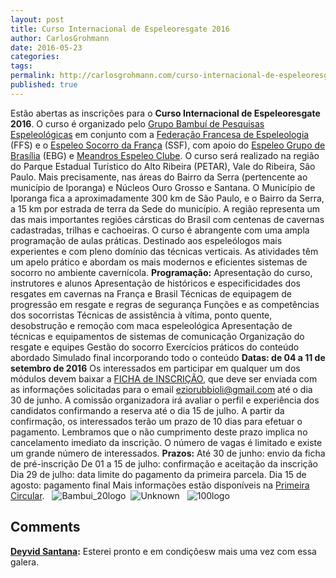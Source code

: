```yaml
---
layout: post
title: Curso Internacional de Espeleoresgate 2016
author: CarlosGrohmann
date: 2016-05-23
categories: 
tags: 
permalink: http://carlosgrohmann.com/curso-internacional-de-espeleoresgate-2016/
published: true
---
```



Estão abertas as inscrições para o **Curso Internacional de Espeleoresgate 2016**. O curso é organizado pelo [Grupo Bambuí de Pesquisas Espeleológicas](http://www.bambui.org.br) em conjunto com a [Federação Francesa de Espeleologia](http://ffspeleo.fr) (FFS) e o [Espeleo Socorro da França](http://ssf.ffspeleo.fr) (SSF), com apoio do [Espeleo Grupo de Brasília](https://www.facebook.com/egbespeleo) (EBG) e [Meandros Espeleo Clube](https://sites.google.com/site/meandrosespeleoclube/). O curso será realizado na região do Parque Estadual Turístico do Alto Ribeira (PETAR), Vale do Ribeira, São Paulo. Mais precisamente, nas áreas do Bairro da Serra (pertencente ao município de Iporanga) e Núcleos Ouro Grosso e Santana. O Município de Iporanga fica a aproximadamente 300 km de São Paulo, e o Bairro da Serra, a 15 km por estrada de terra da Sede do município. A região representa um das mais importantes regiões cársticas do Brasil com centenas de cavernas cadastradas, trilhas e cachoeiras. O curso é abrangente com uma ampla programação de aulas práticas. Destinado aos espeleólogos mais experientes e com pleno domínio das técnicas verticais. As atividades têm um apelo prático e abordam os mais modernos e eficientes sistemas de socorro no ambiente cavernícola. **Programação:** Apresentação do curso, instrutores e alunos Apresentação de históricos e especificidades dos resgates em cavernas na França e Brasil Técnicas de equipagem de progressão em resgate e regras de segurança Funções e as competências dos socorristas Técnicas de assistência à vítima, ponto quente, desobstrução e remoção com maca espeleológica Apresentação de técnicas e equipamentos de sistemas de comunicação Organização do resgate e equipes Gestão do socorro Exercícios práticos do conteúdo abordado Simulado final incorporando todo o conteúdo **Datas: de 04 a 11 de setembro de 2016** Os interessados em participar em qualquer um dos módulos devem baixar a [FICHA de INSCRIÇÃO](https://www.dropbox.com/s/ergzih7w7w4fwac/Ficha_Inscricao_resgate_2016.doc?dl=0), que deve ser enviada com as informações solicitadas para o email [eziorubbioli@gmail.com](mailto:eziorubbioli@gmail.com) até o dia 30 de junho. A comissão organizadora irá avaliar o perfil e experiência dos candidatos confirmando a reserva até o dia 15 de julho. A partir da confirmação, os interessados terão um prazo de 10 dias para efetuar o pagamento. Lembramos que o não cumprimento deste prazo implica no cancelamento imediato da inscrição. O número de vagas é limitado e existe um grande número de interessados. **Prazos:** Até 30 de junho: envio da ficha de pré-inscrição De 01 a 15 de julho: confirmação e aceitação da inscrição Dia 29 de julho: data limite do pagamento da primeira parcela. Dia 15 de agosto: pagamento final Mais informações estão disponíveis na [Primeira Circular](https://drive.google.com/file/d/0Bw29e3Lxm6uwNWpZRlNKWnNPbmc/view?usp=sharing).   ![Bambui_20logo](/blog/wp-content/uploads/2015/07/Bambui_20logo.png)  ![Unknown](http://carlosgrohmann.com/blog/wp-content/uploads/2015/09/Unknown.jpeg)   ![100logo](http://carlosgrohmann.com/blog/wp-content/uploads/2015/09/100logo.png)



## Comments



**[Deyvid Santana](#15800 "2016-07-05 11:58:36"):** Esterei pronto e em condiçõesw mais uma vez com essa galera.



